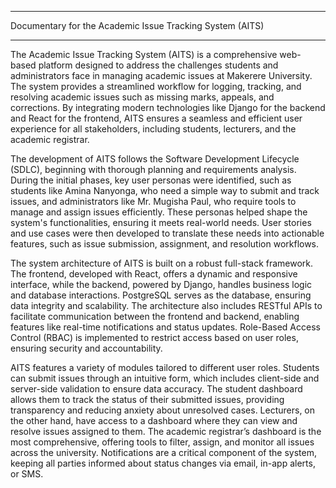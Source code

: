 ****
Documentary for the Academic Issue Tracking System (AITS)
****
The Academic Issue Tracking System (AITS) is a comprehensive web-based platform designed to address the challenges students and administrators face in managing academic issues at Makerere University. The system provides a streamlined workflow for logging, tracking, and resolving academic issues such as missing marks, appeals, and corrections. By integrating modern technologies like Django for the backend and React for the frontend, AITS ensures a seamless and efficient user experience for all stakeholders, including students, lecturers, and the academic registrar.

The development of AITS follows the Software Development Lifecycle (SDLC), beginning with thorough planning and requirements analysis. During the initial phases, key user personas were identified, such as students like Amina Nanyonga, who need a simple way to submit and track issues, and administrators like Mr. Mugisha Paul, who require tools to manage and assign issues efficiently. These personas helped shape the system's functionalities, ensuring it meets real-world needs. User stories and use cases were then developed to translate these needs into actionable features, such as issue submission, assignment, and resolution workflows.


The system architecture of AITS is built on a robust full-stack framework. The frontend, developed with React, offers a dynamic and responsive interface, while the backend, powered by Django, handles business logic and database interactions. PostgreSQL serves as the database, ensuring data integrity and scalability. The architecture also includes RESTful APIs to facilitate communication between the frontend and backend, enabling features like real-time notifications and status updates. Role-Based Access Control (RBAC) is implemented to restrict access based on user roles, ensuring security and accountability.

AITS features a variety of modules tailored to different user roles. Students can submit issues through an intuitive form, which includes client-side and server-side validation to ensure data accuracy. The student dashboard allows them to track the status of their submitted issues, providing transparency and reducing anxiety about unresolved cases. Lecturers, on the other hand, have access to a dashboard where they can view and resolve issues assigned to them. The academic registrar’s dashboard is the most comprehensive, offering tools to filter, assign, and monitor all issues across the university. Notifications are a critical component of the system, keeping all parties informed about status changes via email, in-app alerts, or SMS.
